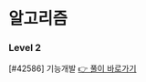 # 알고리즘

### Level 2

[#42586] 기능개발 [👉 풀이 바로가기](https://github.com/Jong1co/algorithm/blob/main/42586.js)
